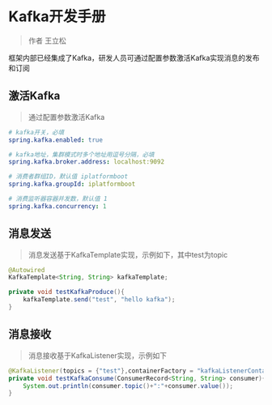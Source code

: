 # Kafka开发手册

> 作者 王立松

框架内部已经集成了Kafka，研发人员可通过配置参数激活Kafka实现消息的发布和订阅

## 激活Kafka

> 通过配置参数激活Kafka

```yml
# kafka开关，必填
spring.kafka.enabled: true

# kafka地址，集群模式时多个地址用逗号分隔，必填
spring.kafka.broker.address: localhost:9092

# 消费者群组ID，默认值 iplatformboot
spring.kafka.groupId: iplatformboot

# 消费监听器容器并发数，默认值 1
spring.kafka.concurrency: 1
```

## 消息发送

> 消息发送基于KafkaTemplate实现，示例如下，其中test为topic

```java
@Autowired
KafkaTemplate<String, String> kafkaTemplate;

private void testKafkaProduce(){
	kafkaTemplate.send("test", "hello kafka");
}
```

## 消息接收

> 消息接收基于KafkaListener实现，示例如下

```java
@KafkaListener(topics = {"test"},containerFactory = "kafkaListenerContainerFactory")
private void testKafkaConsume(ConsumerRecord<String, String> consumer){
	System.out.println(consumer.topic()+":"+consumer.value());
}
```

